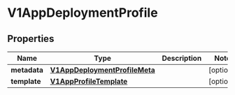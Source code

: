 # V1AppDeploymentProfile

## Properties
Name | Type | Description | Notes
------------ | ------------- | ------------- | -------------
**metadata** | [**V1AppDeploymentProfileMeta**](V1AppDeploymentProfileMeta.md) |  |  [optional]
**template** | [**V1AppProfileTemplate**](V1AppProfileTemplate.md) |  |  [optional]
